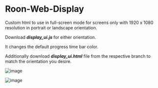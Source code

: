 # Roon-Web-Display
Custom html to use in full-screen mode for screens only with 1920 x 1080 resolution in portrait or landscape orientation.

Download ***display_ui.js*** for either orientation.

It changes the default progress time bar color.

Additionally download ***display_ui.html*** file from the respective branch to match the orientation you desire.

![image](https://user-images.githubusercontent.com/108012806/175085703-bbf61a4c-5e51-4df8-b816-2afc433ca4e7.png)

![image](https://user-images.githubusercontent.com/108012806/175087493-18be40cd-4cb2-498a-93f0-663ab76210d0.png)

